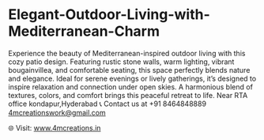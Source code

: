 # Elegant-Outdoor-Living-with-Mediterranean-Charm
 Experience the beauty of Mediterranean-inspired outdoor living with this cozy patio design. Featuring rustic stone walls, warm lighting, vibrant bougainvillea, and comfortable seating, this space perfectly blends nature and elegance. Ideal for serene evenings or lively gatherings, it’s designed to inspire relaxation and connection under open skies. A harmonious blend of textures, colors, and comfort brings this peaceful retreat to life.
Near RTA office  kondapur,Hyderabad
📞 Contact us at +91 8464848889
4mcreationswork@gmail.com

 🌐 Visit: www.4mcreations.in 
